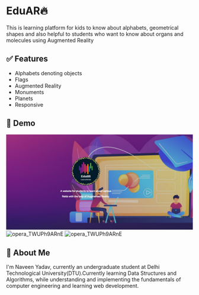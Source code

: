 


# EduAR🔥


This is learning platform for kids to know about alphabets, geometrical shapes and also helpful to students who want to know about organs and molecules using Augmented Reality


## ✅ Features

- Alphabets denoting objects
- Flags
- Augmented Reality
- Monuments
- Planets
- Responsive


## 🐣 Demo

![](/Assets/1.jpeg)
![opera_TWUPh9ARnE](https://drive.google.com/file/d/1qie6EuYDTf5LsA2b1U0S4lPrq3kPwYJB/view?usp=sharing)
![opera_TWUPh9ARnE](https://user-images.githubusercontent.com/93370526/173075087-a4ae8eaa-7290-4175-9035-f73a8b63c031.png)

## 🚀 About Me
I'm Naveen Yadav, currently an undergraduate student at Delhi Technological University(DTU).Currently learning Data Structures and Algorithms, while understanding and implementing the fundamentals of computer engineering and learning web development.
